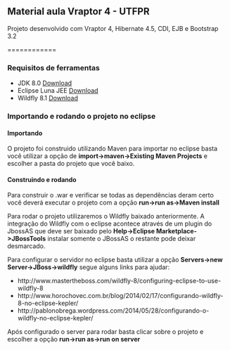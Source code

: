 <h2>Material aula Vraptor 4 - UTFPR</h2>

<p>Projeto desenvolvido com Vraptor 4, Hibernate 4.5, CDI, EJB e Bootstrap 3.2</p>

============

<h3>Requisitos de ferramentas</h3>

<ul>
<li>JDK 8.0 <a href='http://www.oracle.com/technetwork/java/javase/downloads/jdk8-downloads-2133151.html'>Download</a> </li>
<li>Eclipse Luna JEE <a href='http://eclipse.org/downloads/packages/eclipse-ide-java-ee-developers/lunar'>Download</a> </li>
<li>Wildfly 8.1 <a href='http://wildfly.org/downloads/'>Download</a> </li>
</ul>

<h3>Importando e rodando o projeto no eclipse</h3>
<h4>Importando</h4>
<p>O projeto foi construido utilizando Maven para importar no eclipse basta  
você utilizar a opção de <strong>import->maven->Existing Maven Projects</strong> e escolher a pasta do projeto que você baixo. </p>
<h4>Construindo e rodando</h4>
<p>Para construir o .war e verificar se todas as dependências deram certo você deverá executar o projeto com a opção <strong>run->run as->Maven install</strong></p>
<p>Para rodar o projeto utilizaremos o Wildfly baixado anteriormente. 
A integração do Wildfly com o eclipse acontece através de um plugin do JbossAS que deve ser baixado pelo <strong>Help->Eclipse Marketplace->JBossTools</strong> instalar somente o JBossAS o restante pode deixar desmarcado.</p>
<p>Para configurar o servidor no eclipse basta utilizar a opção <strong>Servers->new Server->JBoss->wildfly</strong> segue alguns links para ajudar:</p>

<ul>
<li>http://www.mastertheboss.com/wildfly-8/configuring-eclipse-to-use-wildfly-8</li>
<li>http://www.horochovec.com.br/blog/2014/02/17/configurando-wildfly-8-no-eclipse-kepler/</li>
<li>http://pablonobrega.wordpress.com/2014/05/28/configurando-o-wildfly-no-eclipse-kepler/</li>
</ul>

<p>Após configurado o server para rodar basta clicar sobre o projeto e escolher a opção <strong>run->run as->run on server</strong></p>
